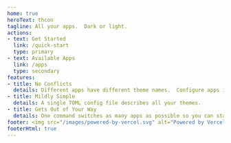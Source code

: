 ```yaml
---
home: true
heroText: thcon
tagline: All your apps.  Dark or light.
actions:
- text: Get Started
  link: /quick-start
  type: primary
- text: Available Apps
  link: /apps
  type: secondary
features: 
- title: No Conflicts
  details: Different apps have different theme names.  Configure apps individually for maximum flexibility.
- title: Mildly Simple
  details: A single TOML config file describes all your themes.
- title: Gets Out of Your Way
  details: One command switches as many apps as possible so you can stay focused.
footer: <img src="/images/powered-by-vercel.svg" alt="Powered by Vercel"/>
footerHtml: true
---
```

